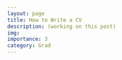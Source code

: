 ```yaml
---
layout: page
title: How to Write a CV
description: (working on this post)
img:
importance: 3
category: Grad
---
```


